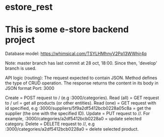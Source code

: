 # estore_rest
# This is some e-store backend project

Database model: https://whimsical.com/TSYLHMhnyV2Pp13WWhjr4q

Note: master branch has last commit at 28 oct, 18:00. Since then, 'develop' branch is used.

API logic (routing):
The request expected to contain JSON. Method defines the type of CRUD operation.
The response returns the content in its body in JSON format
Port: 3000

Create      = POST request to /<entities> (e.g :3000/categories).
Read (all)  = GET request to /<entities> url = get all products (or other entities).
Read (one)  = GET request with id specified, e.g :3000/suppliers/5f9a2df5412bcb0228a05c8a = get the supplier (the one with the specified ID).
Update      = PUT request to /<entities>/<id>. For example, :3000/categories/a2df5412bcb0228a0 = update selected category.
Delete      = DELETE request to /<entities>/<id>, e.g :3000/categories/a2df5412bcb0228a0 = delete selected product.
